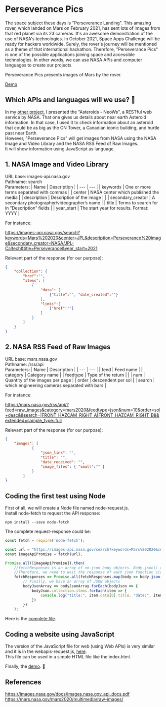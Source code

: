 # Perseverance Pics

The space subject these days is "Perseverance Landing". This amazing rover, which landed on Mars on February 2021, has sent lots of images from that red planet via its 23 cameras. It's an awesome demonstration of the use of NASA's technologies. In October 2021, Space Apps Challenge will be ready for hackers worldwide. Surely, the rover's journey will be mentioned as a theme of that international hackathon. Therefore, "Perseverance Pics" is one of the possible applications joining space and accessible technologies. In other words, we can use NASA APIs and computer languages to create our projects.    

Perseverance Pics presents images of Mars by the rover.

[Demo](https://alexbelloni.github.io/Perseverance-Pics/)

## Which APIs and languages will we use? 🤔

In my [other project](https://nasadatanauts.github.io/alexbelloni/pages/asteroidnn4.html), I presented the "Asteroids - NeoWs", a RESTful web service by NASA. That one gives us details about near earth Asteroid information. In that case, I used it to check information about an asteroid that could be as big as the CN Tower, a Canadian iconic building, and hurtle past near Earth.  
However, "Perseverance Pics" will get images from NASA using the NASA Image and Video Library and the NASA RSS Feed of Raw Images.  
It will show information using JavaScript as language. 

## 1. NASA Image and Video Library

URL base: images-api.nasa.gov  
Pathname: search  
Parameters:
| Name | Description |
| --- | --- |
| keywords | One or more terms separated with commas |
| center | NASA center which published the media |
| description | Description of the image | |
| secondary_creator | A secondary photographer/videographer’s name |
| title | Terms to search for in “Description” fields |
| year_start | The start year for results. Format: YYYY |

For instance:

https://images-api.nasa.gov/search?keywords=Mars%202020&center=JPL&description=Perseverance%20image&secondary_creator=NASA/JPL-Caltech&title=Perseverance&year_start=2021

Relevant part of the response (for our purpose):

``` json
{
    "collection": {
        "href":"",
        "items": [
            {
                "data": [
                    {"title":"", "date_created":""}
                ], 
                "links":[
                    {"href":""}
                ]
            }
        ]
    }
}

```

## 2. NASA RSS Feed of Raw Images

URL base: mars.nasa.gov   
Pathname: /rss/api  
Parameters:
| Name | Description |
| --- | --- |
| feed | Feed name |
| category | Category name |
| feedtype | Type of the return | |
| num | Quantity of the images per page |
| order | descendent per sol |
| search | which engineering cameras separated with bars |

For instance:

https://mars.nasa.gov/rss/api/?feed=raw_images&category=mars2020&feedtype=json&num=10&order=sol+desc&&search=|FRONT_HAZCAM_RIGHT_A|FRONT_HAZCAM_RIGHT_B&&extended=sample_type::full

Relevant part of the response (for our purpose):

``` json
{
    "images": [
            {
                "json_link": "",
                "title": "",
                "date_received": "", 
                "image_files": { "small":"" }
            }
        ]
}

```
## Coding the first test using Node

First of all, we will create a Node file named node-request.js.   
Install node-fetch to request the API response:  
```code
npm install --save node-fetch  
```

The complete request-response could be:  

```javascript
const fetch = require('node-fetch');

const url = "https://images-api.nasa.gov/search?keywords=Mars%202020&center=JPL&description=Perseverance%20image&secondary_creator=NASA/JPL-Caltech&title=Perseverance&year_start=2021";
const imageApiPromise = fetch(url);

Promise.all([imageApiPromise]).then(
    //fetchResponses is an array of no-json body objects. Body.json() returns a Promise too. 
    //Therefore, we need to wait the response of each json function via Promise.all again 
    fetchResponses => Promise.all(fetchResponses.map(body => body.json()))).then(
        // Finally, we have an array of JSON objects
        bodyJsonArray => bodyJsonArray.forEach(bodyJson => {
            bodyJson.collection.items.forEach(item => {
                console.log("title:", item.data[0].title, "date:", item.data[0].date_created, "url:", item.links[0].href);
            })
        })
    );
```

Here is the [complete file](./node-request.js).

## Coding a website using JavaScript 

The version of the JavaScript file for web (using Web APIs) is very similar and it is in the webapis-request.js, [here](./webapis-request.js).  
This file can be used in a simple HTML file like the index.html.  
  
Finally, the [demo](https://alexbelloni.github.io/Perseverance-Pics/). 
🚀

## References

https://images.nasa.gov/docs/images.nasa.gov_api_docs.pdf  
https://mars.nasa.gov/mars2020/multimedia/raw-images/


